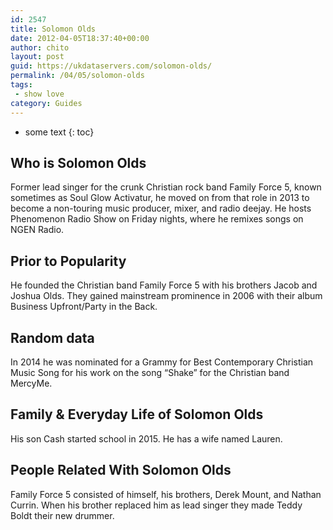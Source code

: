 ```yaml
---
id: 2547
title: Solomon Olds
date: 2012-04-05T18:37:40+00:00
author: chito
layout: post
guid: https://ukdataservers.com/solomon-olds/
permalink: /04/05/solomon-olds
tags:
 - show love
category: Guides
---
```


* some text
{: toc}
          
          
## Who is  Solomon Olds
                  
                  
                  
Former lead singer for the crunk Christian rock band Family Force 5, known sometimes as Soul Glow Activatur, he moved on from that role in 2013 to become a non-touring music producer, mixer, and radio deejay. He hosts Phenomenon Radio Show on Friday nights, where he remixes songs on NGEN Radio.
                  
                
                
                
## Prior to Popularity 
                  
                  
                  
He founded the Christian band Family Force 5 with his brothers Jacob and Joshua Olds. They gained mainstream prominence in 2006 with their album Business Upfront/Party in the Back.
                  
                
                
                
## Random data 
                  
                  
                  
In 2014 he was nominated for a Grammy for Best Contemporary Christian Music Song for his work on the song &#8220;Shake&#8221; for the Christian band MercyMe.
                  
                
                
                
## Family & Everyday Life of Solomon Olds
                  
                  
                  
His son Cash started school in 2015. He has a wife named Lauren. 
                  
                
                
                
## People Related With  Solomon Olds
                  
                  
                  
Family Force 5 consisted of himself, his brothers, Derek Mount, and Nathan Currin. When his brother replaced him as lead singer they made Teddy Boldt their new drummer.
                  
                
              
            
          
          
          
    
    
  

